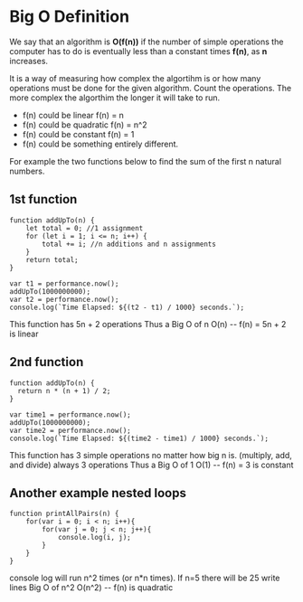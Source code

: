 # Big O Definition

We say that an algorithm is **O(f(n))** if the number of simple operations the computer has to do is
eventually less than a constant times **f(n)**, as **n** increases.

It is a way of measuring how complex the algortihm is or how many operations must be done for the given algorithm.
Count the operations. The more complex the algorthim the longer it will take to run. 

* f(n) could be linear f(n) = n
* f(n) could be quadratic f(n) = n^2
* f(n) could be constant f(n) = 1
* f(n) could be something entirely different.

For example the two functions below to find the sum of the first n natural numbers.

## 1st function 
	function addUpTo(n) {
		let total = 0; //1 assignment 
		for (let i = 1; i <= n; i++) {
			total += i; //n additions and n assignments
		}
		return total;
	}

	var t1 = performance.now();
	addUpTo(1000000000);
	var t2 = performance.now();
	console.log(`Time Elapsed: ${(t2 - t1) / 1000} seconds.`);

This function has 5n + 2 operations 
Thus a Big O of n O(n) -- f(n) = 5n + 2 is linear

## 2nd function
	function addUpTo(n) {
	  return n * (n + 1) / 2;
	}

	var time1 = performance.now();
	addUpTo(1000000000);
	var time2 = performance.now();
	console.log(`Time Elapsed: ${(time2 - time1) / 1000} seconds.`);

This function has 3 simple operations no matter how big n is. (multiply, add, and divide) always 3 operations
Thus a Big O of 1 O(1) -- f(n) = 3 is constant

## Another example nested loops

	function printAllPairs(n) {
		for(var i = 0; i < n; i++){		
			for(var j = 0; j < n; j++){
				console.log(i, j);
			}
		}
	}

console log will run n^2 times (or n*n times). If n=5 there will be 25 write lines
Big O of n^2 O(n^2) -- f(n) is quadratic
